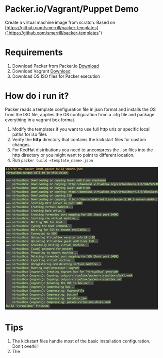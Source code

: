 Packer.io/Vagrant/Puppet Demo
===========

Create a virtual machine image from scratch. Based on [https://github.com/smerrill/packer-templates]("https://github.com/smerrill/packer-templates")

Requirements
===========

1. Download Packer from Packer.io [Download](http://www.packer.io/downloads.html)
2. Download Vagrant [Download](http://downloads.vagrantup.com/)
3. Download OS ISO files for Packer execution

How do i run it?
==============

Packer reads a template configuration file in json format and installs the OS from the ISO file, applies the OS configuration from a .cfg file and package everything in a vagrant box format.

1. Modify the templates if you want to use full http urls or specific local paths for iso files 
2. Verify the **http** directory that contains the kickstart files for custom changes.
3. For RedHat distributions you need to uncompress the .iso files into the http directory or you might want to point to different location.
4. Run ```packer build <template_name>.json```

![packer ouput](http://github.com/lmayorga1980/packer-demo/raw/master/packer-image.png)

Tips
====

1. The kickstart files handle most of the basic installation configuration. Don't overkill
2. The <template>.json file user needs to match the default user created on the kickstart file

Oracle Linux Example
======

1. Create Oracle Linux Image ```packer build -only=virtualbox templates\oracle.json```
2. Download JRockit to **files** folder (**jrockit-jdk1.6.0_45-R28.2.7-4.1.0-64.bin**) 
2. Add Vagrant Box ```vagrant box add packer packer_virtualbox_virtualbox.box```
3. Run Vagrant Box ```vagrant up``` (Run from **vagrat/oracle**) 
